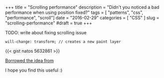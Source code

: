 +++
title = "Scrolling performance"
description = "Didn't you noticed a bad performance when using position fixed?"
tags = [ "patterns", "css", "performance", "scroll"]
date = "2016-02-29"
categories = [
  "CSS"
]
slug = "scrolling-performance"
#draft = true
+++

TODO: write about fixing scrolling issue

    will-change: transform; // creates a new paint layer

{{< gist natos 5632861 >}}

[Borrowed the idea from](http://fourkitchens.com/blog/article/fix-scrolling-performance-css-will-change-property)

I hope you find this useful :)